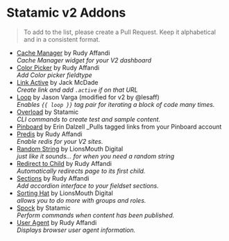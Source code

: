 # Statamic v2 Addons

> To add to the list, please create a Pull Request. Keep it alphabetical and in a consistent format.

- [Cache Manager](https://github.com/lesaff/statamic-cachemanager) by Rudy Affandi  
  _Cache Manager widget for your V2 dashboard_
- [Color Picker](https://github.com/lesaff/statamic-colorpicker) by Rudy Affandi  
  _Add Color picker fieldtype_
- [Link Active](https://github.com/jackmcdade/statamic-link-active) by Jack McDade  
  _Create link and add `.active` if on that URL_
- [Loop](https://github.com/lesaff/Statamic-Loop) by Jason Varga (modified for v2 by @lesaff)  
  _Enables `{{ loop }}` tag pair for iterating a block of code many times._
- [Overload](https://github.com/statamic/overload) by Statamic  
  _CLI commands to create test and sample content._
- [Pinboard](https://github.com/edalzell/statamic-pinboard) by Erin Dalzell
  _Pulls tagged links from your Pinboard account
- [Predis](https://github.com/lesaff/statamic-predis) by Rudy Affandi  
  _Enable redis for your V2 sites._
- [Random String](https://github.com/LionsMouthDigital/Statamic-Random-String) by LionsMouth Digital  
  _just like it sounds... for when you need a random string_
- [Redirect to Child](https://github.com/lesaff/statamicv2-redirecttochild) by Rudy Affandi  
  _Automatically redirects page to its first child._
- [Sections](https://github.com/lesaff/statamic-sections) by Rudy Affandi  
  _Add accordion interface to your fieldset sections._
- [Sorting Hat](https://github.com/LionsMouthDigital/Statamic-Sorting-Hat) by LionsMouth Digital  
  _allows you to do more with groups and roles._
- [Spock](https://github.com/statamic/spock) by Statamic  
  _Perform commands when content has been published._
- [User Agent](https://github.com/lesaff/statamic-useragent) by Rudy Affandi  
  _Displays browser user agent information._
